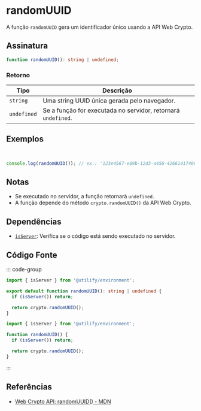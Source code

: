 # randomUUID

A função `randomUUID` gera um identificador único usando a API Web Crypto.

## Assinatura

```typescript
function randomUUID(): string | undefined;
```

### Retorno

| Tipo        | Descrição                                                        |
|-------------|------------------------------------------------------------------|
| `string`    | Uma string UUID única gerada pelo navegador.                     |
| `undefined` | Se a função for executada no servidor, retornará `undefined`.    |

## Exemplos

```typescript


console.log(randomUUID()); // ex.: '123e4567-e89b-12d3-a456-426614174000'
```

## Notas

- Se executado no servidor, a função retornará `undefined`.
- A função depende do método `crypto.randomUUID()` da API Web Crypto.

## Dependências

- [`isServer`](../environment/isServer.md): Verifica se o código está sendo executado no servidor.

## Código Fonte

::: code-group
```typescript
import { isServer } from '@utilify/environment';

export default function randomUUID(): string | undefined {
  if (isServer()) return;

  return crypto.randomUUID();
}
```

```javascript
import { isServer } from '@utilify/environment';

function randomUUID() {
  if (isServer()) return;

  return crypto.randomUUID();
}
```
:::

## Referências

- [Web Crypto API: randomUUID() - MDN](https://developer.mozilla.org/en-US/docs/Web/API/Crypto/randomUUID)
